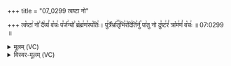 +++
title = "07_0299 त्वष्टा नो"

+++
त्व꣡ष्टा꣢ नो꣣ दै꣢व्यं꣣ व꣡चः꣢ प꣣र्ज꣢न्यो꣣ ब्र꣡ह्म꣢ण꣣स्प꣡तिः꣢। पु꣢त्रै꣡र्भ्रा꣢꣯तृ꣣भि꣣र꣡दि꣢ति꣣र्नु꣡ पा꣢तु नो दु꣣ष्ट꣢रं꣣ त्रा꣡म꣢णं꣣ व꣡चः꣢ ॥ 07:0299 ॥

<details><summary>मूलम् (VC)</summary>

त्व꣡ष्टा꣢ नो꣣ दै꣢व्यं꣣ व꣡चः꣢ प꣣र्ज꣢न्यो꣣ ब्र꣡ह्म꣢ण꣣स्प꣡तिः꣢ । पु꣢त्रै꣡र्भ्रातृ꣢꣯भि꣣र꣡दि꣢ति꣣र्नु꣡ पा꣢तु नो दु꣣ष्ट꣢रं꣣ त्रा꣡म꣢णं꣣ व꣡चः꣢ ॥२९९॥
</details>

<details><summary>विस्वर-मूलम् (VC)</summary>

त्वष्टा नो दैव्यं वचः पर्जन्यो ब्रह्मणस्पतिः । पुत्रैर्भ्रातृभिरदितिर्नु पातु नो दुष्टरं त्रामणं वचः ॥२९९॥
</details>